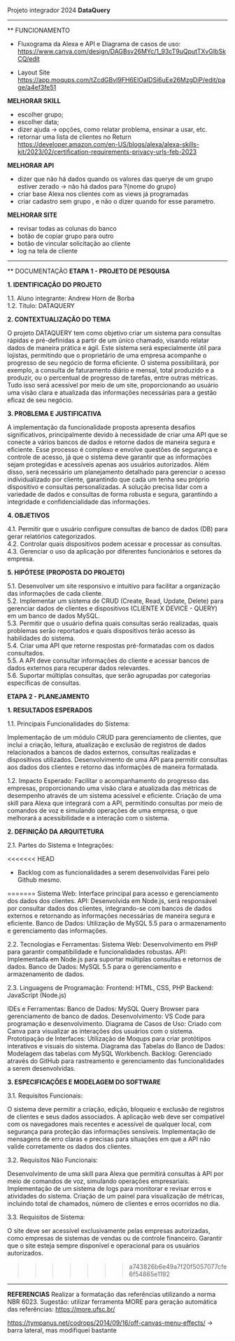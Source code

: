 Projeto integrador 2024
**DataQuery**

----------------------------------
** FUNCIONAMENTO
- Fluxograma da Alexa e API e Diagrama de casos de uso:
https://www.canva.com/design/DAGBsv26MYc/1_93cT9uQputTXvGIbSkCQ/edit

- Layout Site
https://app.moqups.com/tZcdGBvl9FH6ElOaIDSi6uEe26MzgDiP/edit/page/a4ef3fe51

**MELHORAR SKILL**
- escolher grupo;
- escolher data;
- dizer ajuda -> opções, como relatar problema, ensinar a usar, etc.
- retornar uma lista de clientes no Return
https://developer.amazon.com/en-US/blogs/alexa/alexa-skills-kit/2023/02/certification-requirements-privacy-urls-feb-2023


**MELHORAR API**
- dizer que não há dados quando os valores das querye de um grupo estiver zerado 
-> não há dados para ?{nome do grupo}
- criar base Alexa nos clientes com as views já programadas
- criar cadastro sem grupo , e não o dizer quando for esse parametro.

**MELHORAR SITE**
- revisar todas as colunas do banco
- botão de copiar grupo para outro
- botão de vincular solicitação ao cliente
- log na tela de cliente

----------------------------------
** DOCUMENTAÇÃO 
**ETAPA 1 - PROJETO DE PESQUISA**

**1. IDENTIFICAÇÃO DO PROJETO**

1.1. Aluno integrante: Andrew Horn de Borba  
1.2. Título: DATAQUERY

**2. CONTEXTUALIZAÇÃO DO TEMA**

O projeto DATAQUERY tem como objetivo criar um sistema para consultas rápidas e pré-definidas a partir de um único chamado, visando relatar dados de maneira prática e ágil. Este sistema será especialmente útil para lojistas, permitindo que o proprietário de uma empresa acompanhe o progresso de seu negócio de forma eficiente. O sistema possibilitará, por exemplo, a consulta de faturamento diário e mensal, total produzido e a produzir, ou o percentual de progresso de tarefas, entre outras métricas. Tudo isso será acessível por meio de um site, proporcionando ao usuário uma visão clara e atualizada das informações necessárias para a gestão eficaz de seu negócio.

**3. PROBLEMA E JUSTIFICATIVA**

A implementação da funcionalidade proposta apresenta desafios significativos, principalmente devido à necessidade de criar uma API que se conecte a vários bancos de dados e retorne dados de maneira segura e eficiente. Esse processo é complexo e envolve questões de segurança e controle de acesso, já que o sistema deve garantir que as informações sejam protegidas e acessíveis apenas aos usuários autorizados. Além disso, será necessário um planejamento detalhado para gerenciar o acesso individualizado por cliente, garantindo que cada um tenha seu próprio dispositivo e consultas personalizadas. A solução precisa lidar com a variedade de dados e consultas de forma robusta e segura, garantindo a integridade e confidencialidade das informações.

**4. OBJETIVOS**

4.1. Permitir que o usuário configure consultas de banco de dados (DB) para gerar relatórios categorizados.  
4.2. Controlar quais dispositivos podem acessar e processar as consultas.  
4.3. Gerenciar o uso da aplicação por diferentes funcionários e setores da empresa.

**5. HIPÓTESE (PROPOSTA DO PROJETO)**

5.1. Desenvolver um site responsivo e intuitivo para facilitar a organização das informações de cada cliente.  
5.2. Implementar um sistema de CRUD (Create, Read, Update, Delete) para gerenciar dados de clientes e dispositivos (CLIENTE X DEVICE - QUERY) em um banco de dados MySQL.  
5.3. Permitir que o usuário defina quais consultas serão realizadas, quais problemas serão reportados e quais dispositivos terão acesso às habilidades do sistema.  
5.4. Criar uma API que retorne respostas pré-formatadas com os dados consultados.  
5.5. A API deve consultar informações do cliente e acessar bancos de dados externos para recuperar dados relevantes.  
5.6. Suportar múltiplas consultas, que serão agrupadas por categorias específicas de consultas.

**ETAPA 2 - PLANEJAMENTO**

**1. RESULTADOS ESPERADOS**

1.1. Principais Funcionalidades do Sistema:

Implementação de um módulo CRUD para gerenciamento de clientes, que inclui a criação, leitura, atualização e exclusão de registros de dados relacionados a bancos de dados externos, consultas realizadas e dispositivos utilizados.
Desenvolvimento de uma API para permitir consultas aos dados dos clientes e retorno das informações de maneira formatada.

1.2. Impacto Esperado:
Facilitar o acompanhamento do progresso das empresas, proporcionando uma visão clara e atualizada das métricas de desempenho através de um sistema acessível e eficiente.
Criação de uma skill para Alexa que integrará com a API, permitindo consultas por meio de comandos de voz e simulando operações de uma empresa, o que melhorará a acessibilidade e a interação com o sistema.

**2. DEFINIÇÃO DA ARQUITETURA**

2.1. Partes do Sistema e Integrações:

<<<<<<< HEAD
- Backlog com as funcionalidades a serem desenvolvidas
    Farei pelo Github mesmo.
  
=======
Sistema Web: Interface principal para acesso e gerenciamento dos dados dos clientes.
API: Desenvolvida em Node.js, será responsável por consultar dados dos clientes, integrando-se com bancos de dados externos e retornando as informações necessárias de maneira segura e eficiente.
Banco de Dados: Utilização de MySQL 5.5 para o armazenamento e gerenciamento das informações.

2.2. Tecnologias e Ferramentas:
Sistema Web: Desenvolvimento em PHP para garantir compatibilidade e funcionalidades robustas.
API: Implementada em Node.js para suportar múltiplas consultas e retornos de dados.
Banco de Dados: MySQL 5.5 para o gerenciamento e armazenamento de dados.

2.3. Linguagens de Programação:
Frontend: HTML, CSS, PHP
Backend: JavaScript (Node.js)

IDEs e Ferramentas:
Banco de Dados: MySQL Query Browser para gerenciamento de banco de dados.
Desenvolvimento: VS Code para programação e desenvolvimento.
Diagrama de Casos de Uso: Criado com Canva para visualizar as interações dos usuários com o sistema.
Prototipação de Interfaces: Utilização de Moqups para criar protótipos interativos e visuais do sistema.
Diagrama das Tabelas do Banco de Dados: Modelagem das tabelas com MySQL Workbench.
Backlog: Gerenciado através do GitHub para rastreamento e gerenciamento das funcionalidades a serem desenvolvidas.

**3. ESPECIFICAÇÕES E MODELAGEM DO SOFTWARE**

3.1. Requisitos Funcionais:

O sistema deve permitir a criação, edição, bloqueio e exclusão de registros de clientes e seus dados associados.
A aplicação web deve ser compatível com os navegadores mais recentes e acessível de qualquer local, com segurança para proteção das informações sensíveis.
Implementação de mensagens de erro claras e precisas para situações em que a API não valide corretamente os dados dos clientes.

3.2. Requisitos Não Funcionais:

Desenvolvimento de uma skill para Alexa que permitirá consultas à API por meio de comandos de voz, simulando operações empresariais.
Implementação de um sistema de logs para monitorar e revisar erros e atividades do sistema.
Criação de um painel para visualização de métricas, incluindo total de chamados, número de clientes e erros ocorridos no dia.

3.3. Requisitos de Sistema:

O site deve ser acessível exclusivamente pelas empresas autorizadas, como empresas de sistemas de vendas ou de controle financeiro.
Garantir que o site esteja sempre disponível e operacional para os usuários autorizados.
>>>>>>> a743826b6e49a7f20f5057077cfe6f54865e1192

----------------------------------
**REFERENCIAS**
Realizar a formatação das referências utilizando a norma NBR 6023. 
Sugestão: utilizar ferramenta MORE para geração automática das referências: https://more.ufsc.br/

https://tympanus.net/codrops/2014/09/16/off-canvas-menu-effects/ -> barra lateral, mas modifiquei bastante

